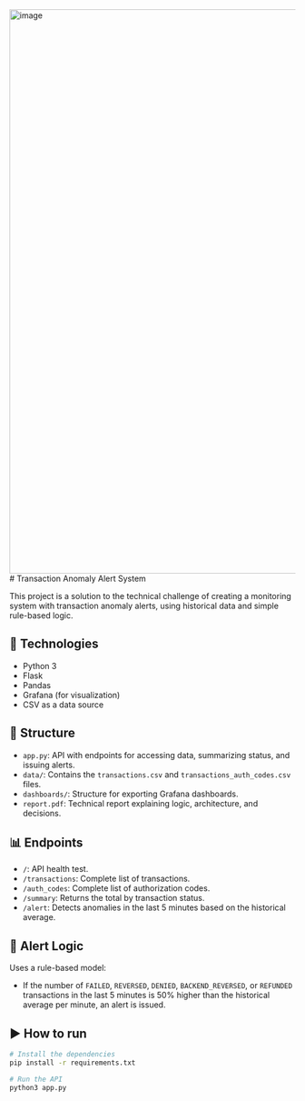 <img width="1671" height="993" alt="image" src="https://github.com/user-attachments/assets/fcf4c350-5a80-4bf9-952f-358389197bf9" />
# Transaction Anomaly Alert System

This project is a solution to the technical challenge of creating a monitoring system with transaction anomaly alerts, using historical data and simple rule-based logic.

## 🔧 Technologies

- Python 3
- Flask
- Pandas
- Grafana (for visualization)
- CSV as a data source

## 📁 Structure

- `app.py`: API with endpoints for accessing data, summarizing status, and issuing alerts.
- `data/`: Contains the `transactions.csv` and `transactions_auth_codes.csv` files.
- `dashboards/`: Structure for exporting Grafana dashboards.
- `report.pdf`: Technical report explaining logic, architecture, and decisions.

## 📊 Endpoints

- `/`: API health test.
- `/transactions`: Complete list of transactions.
- `/auth_codes`: Complete list of authorization codes.
- `/summary`: Returns the total by transaction status.
- `/alert`: Detects anomalies in the last 5 minutes based on the historical average.

## 🚨 Alert Logic

Uses a rule-based model:
- If the number of `FAILED`, `REVERSED`, `DENIED`, `BACKEND_REVERSED`, or `REFUNDED` transactions in the last 5 minutes is 50% higher than the historical average per minute, an alert is issued.

## ▶️ How to run

```bash
# Install the dependencies
pip install -r requirements.txt

# Run the API
python3 app.py
